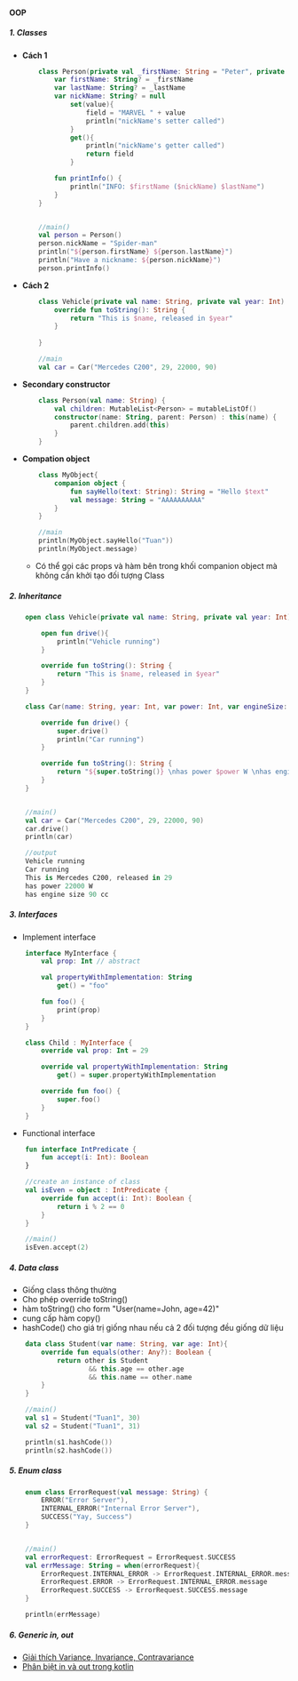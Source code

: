 #### OOP
##### 1. Classes
- **Cách 1**
    ``` kt
        class Person(private val _firstName: String = "Peter", private val _lastName: String = "Packer"){
            var firstName: String? = _firstName
            var lastName: String? = _lastName
            var nickName: String? = null
                set(value){
                    field = "MARVEL " + value
                    println("nickName's setter called")
                }
                get(){
                    println("nickName's getter called")
                    return field
                }

            fun printInfo() {
                println("INFO: $firstName ($nickName) $lastName")
            }
        }


        //main()
        val person = Person()
        person.nickName = "Spider-man"
        println("${person.firstName} ${person.lastName}")
        println("Have a nickname: ${person.nickName}")
        person.printInfo()
    ```
- **Cách 2**
    ``` kt
        class Vehicle(private val name: String, private val year: Int) {
            override fun toString(): String {
                return "This is $name, released in $year"
            }
        
        }

        //main
        val car = Car("Mercedes C200", 29, 22000, 90)
    ```
- **Secondary constructor**
    ``` kt
        class Person(val name: String) {
            val children: MutableList<Person> = mutableListOf()
            constructor(name: String, parent: Person) : this(name) {
                parent.children.add(this)
            }
        }
    ```
- **Compation object**
    ``` kt
        class MyObject{
            companion object {
                fun sayHello(text: String): String = "Hello $text"
                val message: String = "AAAAAAAAAA"
            }
        }

        //main
        println(MyObject.sayHello("Tuan"))
        println(MyObject.message)
    ```
    - Có thể gọi các props và hàm bên trong khối companion object mà không cần khởi tạo đối tượng Class

##### 2. Inheritance
``` kt 
    open class Vehicle(private val name: String, private val year: Int) {

        open fun drive(){
            println("Vehicle running")
        }

        override fun toString(): String {
            return "This is $name, released in $year"
        }
    }

    class Car(name: String, year: Int, var power: Int, var engineSize: Int) : Vehicle(name, year){

        override fun drive() {
            super.drive()
            println("Car running")
        }

        override fun toString(): String {
            return "${super.toString()} \nhas power $power W \nhas engine size $engineSize cc"
        }
    }


    //main()
    val car = Car("Mercedes C200", 29, 22000, 90)
    car.drive()
    println(car)

    //output
    Vehicle running
    Car running
    This is Mercedes C200, released in 29 
    has power 22000 W 
    has engine size 90 cc

```
##### 3. Interfaces
- Implement interface
``` kt
    interface MyInterface {
        val prop: Int // abstract

        val propertyWithImplementation: String
            get() = "foo"

        fun foo() {
            print(prop)
        }
    }

    class Child : MyInterface {
        override val prop: Int = 29

        override val propertyWithImplementation: String
            get() = super.propertyWithImplementation

        override fun foo() {
            super.foo()
        }
    }
```
- Functional interface
``` kt
    fun interface IntPredicate {
        fun accept(i: Int): Boolean
    }

    //create an instance of class
    val isEven = object : IntPredicate {
        override fun accept(i: Int): Boolean {
            return i % 2 == 0
        }
    }

    //main()
    isEven.accept(2)


```
##### 4. Data class
- Giống class thông thường
- Cho phép override toString()
- hàm toString() cho form "User(name=John, age=42)"
- cung cấp hàm copy()
- hashCode() cho giá trị giống nhau nếu cả 2 đối tượng đều giống dữ liệu

``` kt
    data class Student(var name: String, var age: Int){
        override fun equals(other: Any?): Boolean {
            return other is Student
                    && this.age == other.age
                    && this.name == other.name
        }
    }

    //main()
    val s1 = Student("Tuan1", 30)
    val s2 = Student("Tuan1", 31)

    println(s1.hashCode())
    println(s2.hashCode())
```

##### 5. Enum class

``` kt
    enum class ErrorRequest(val message: String) {
        ERROR("Error Server"),
        INTERNAL_ERROR("Internal Error Server"),
        SUCCESS("Yay, Success")
    }


    //main()
    val errorRequest: ErrorRequest = ErrorRequest.SUCCESS
    val errMessage: String = when(errorRequest){
        ErrorRequest.INTERNAL_ERROR -> ErrorRequest.INTERNAL_ERROR.message
        ErrorRequest.ERROR -> ErrorRequest.INTERNAL_ERROR.message
        ErrorRequest.SUCCESS -> ErrorRequest.SUCCESS.message
    }

    println(errMessage)
```

##### 6. Generic in, out
- [Giải thích Variance, Invariance, Contravariance](https://viblo.asia/p/su-huu-ich-lon-tu-nhung-dieu-nho-trong-java-va-kotlin-ORNZqaPqZ0n?fbclid=IwAR2f7ijUL-W2kjCJMsx6V83eGCXTku8BgGwOQTdtwWNztNV0zCgLICJACV0)
- [Phân biệt in và out trong kotlin](https://viblo.asia/p/kieu-bien-in-va-out-cua-kotlin-63vKjnOMK2R?fbclid=IwAR31dhz9DpCfpVPCQG7-FbydbgvXRew-bkbPMln_EY7g0f7CHgPT2zhRosU)
    
    